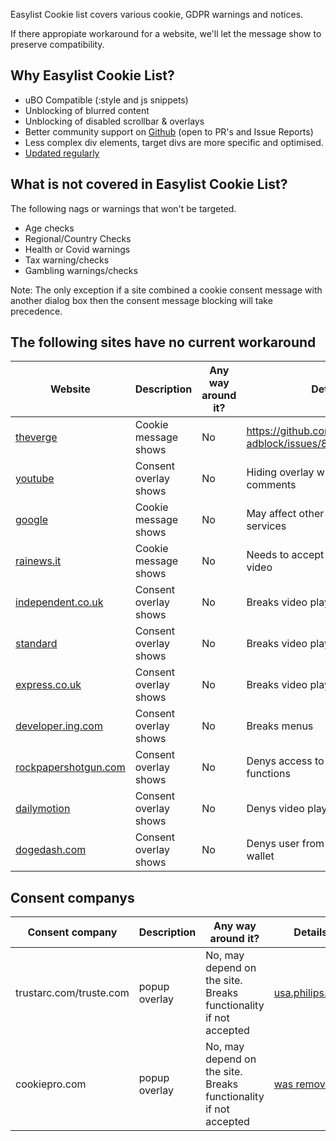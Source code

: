 Easylist Cookie list covers various cookie, GDPR warnings and notices. 

If there appropiate workaround for a website, we'll let the message show to preserve compatibility. 

## Why Easylist Cookie List?

* uBO Compatible (:style and js snippets)
* Unblocking of blurred content 
* Unblocking of disabled scrollbar & overlays
* Better community support on [Github](https://github.com/easylist/easylist/issues) (open to PR's and Issue Reports)
* Less complex div elements, target divs are more specific and optimised.
* [Updated regularly](https://github.com/easylist/easylist/commits/master/easylist_cookie)

## What is not covered in Easylist Cookie List?

The following nags or warnings that won't be targeted.

* Age checks
* Regional/Country Checks
* Health or Covid warnings
* Tax warning/checks
* Gambling warnings/checks

Note: The only exception if a site combined a cookie consent message with another dialog box then the consent message blocking will take precedence.

## The following sites have no current workaround

| Website | Description | Any way around it? | Details |
| --- | --- | --- | --- |
[theverge](https://www.theverge.com/) | Cookie message shows | No | https://github.com/ryanbr/fanboy-adblock/issues/863 |
[youtube](https://www.youtube.com/) | Consent overlay shows | No | Hiding overlay will break comments |
[google](https://www.google.com) | Cookie message shows | No | May affect other parts of google services |
[rainews.it](https://www.rainews.it/tgr/lombardia/notiziari/index.html?/tgr/rainews.html) | Cookie message shows | No | Needs to accept message to play video |
[independent.co.uk](https://www.independent.co.uk/news/world/americas/jeopardy-champ-robbed-amy-schneider-trans-b1987179.html) | Consent overlay shows | No | Breaks video playback |
[standard](https://www.standard.co.uk/news/uk/brext-passport-rules-uk-woman-hauled-off-flight-tenerife-jet2-b974403.html) | Consent overlay shows | No | Breaks video playback |
[express.co.uk](https://www.express.co.uk/celebrity-news/1553859/meat-loaf-how-did-he-die-covid-death-cause-age-health-bat-out-of-hell-news-latest-update) | Consent overlay shows | No | Breaks video playback |
[developer.ing.com](https://developer.ing.com/) | Consent overlay shows | No | Breaks menus |
[rockpapershotgun.com](https://www.rockpapershotgun.com/final-fantasy-vi-pixel-remaster-is-out-now-finally-giving-us-a-better-version) | Consent overlay shows | No | Denys access to some site functions |
[dailymotion](https://www.dailymotion.com/) | Consent overlay shows | No | Denys video playback |
[dogedash.com](https://portal.dogedash.com/) | Consent overlay shows | No | Denys user from connecting to wallet |

## Consent companys
| Consent company | Description | Any way around it? | Details |
| --- | --- | --- | --- |
trustarc.com/truste.com | popup overlay | No, may depend on the site. Breaks functionality if not accepted | [usa.philips.com](https://www.usa.philips.com/) |
cookiepro.com | popup overlay | No, may depend on the site. Breaks functionality if not accepted | [was removed](https://github.com/easylist/easylist/commit/6714a84e2dde673f5bb70264c61800183ac1dcb5) |
